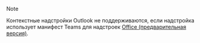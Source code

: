 > [!NOTE]
> Контекстные надстройки Outlook не поддерживаются, если надстройка использует манифест Teams для надстроек [Office (предварительная версия)](../develop/json-manifest-overview.md).
